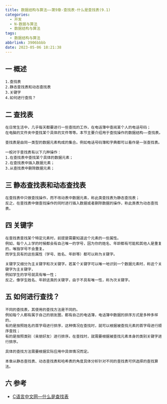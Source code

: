 ```yaml
---
title: 数据结构与算法——第9章-查找表-什么是查找表(9.1)
categories:
  - 开发
  - N-数据与算法
  - 数据结构与算法
tags:
  - 数据结构与算法
abbrlink: 3906bbbb
date: 2023-05-06 18:21:38
---
```

## 一 概述

```
1.查找表
2.静态查找表和动态查找表
3.关键字
4.如何进行查找？
```

<!--more-->

## 二 查找表

```
在日常生活中，几乎每天都要进行一些查找的工作，在电话簿中查阅某个人的电话号码；
在电脑的文件夹中查找某个具体的文件等等。本节主要介绍用于查找操作的数据结构——查找表。

查找表是由同一类型的数据元素构成的集合。例如电话号码簿和字典都可以看作是一张查找表。

一般对于查找表有以下几种操作：
1.在查找表中查找某个具体的数据元素；
2.在查找表中插入数据元素；
3.从查找表中删除数据元素；
```

## 三 静态查找表和动态查找表

```
在查找表中只做查找操作，而不改动表中数据元素，称此类查找表为静态查找表；
反之，在查找表中做查找操作的同时进行插入数据或者删除数据的操作，称此类表为动态查找表。
```

## 四 关键字

```
在查找表查找某个特定元素时，前提是需要知道这个元素的一些属性。
例如，每个人上学的时候都会有自己唯一的学号，因为你的姓名、年龄都有可能和其他人是重复的，唯独学号不会重复。
而学生具有的这些属性（学号、姓名、年龄等）都可以称为关键字。

关键字又细分为主关键字和次关键字。若某个关键字可以唯一地识别一个数据元素时，称这个关键字为主关键字，
例如学生的学号就具有唯一性；
反之，像学生姓名、年龄这类的关键字，由于不具有唯一性，称为次关键字。
```

## 五 如何进行查找？

```
不同的查找表，其使用的查找方法是不同的。
例如每个人都有属于自己的朋友圈，都有自己的电话簿，电话簿中数据的排序方式是多种多样的，
有的是按照姓名的首字母进行排序，这种情况在查找时，就可以根据被查找元素的首字母进行顺序查找；
有的是按照类别（亲朋好友）进行排序。在查找时，就需要根据被查找元素本身的类别关键字进行排序。

具体的查找方法需要根据实际应用中具体情况而定。

本章从静态查找表、动态查找表和哈希表的角度具体分析针对不同的查找表可供选择的查找算法。
```

## 六 参考

* [C语言中文网—什么是查找表](https://c.biancheng.net/view/3426.html)


